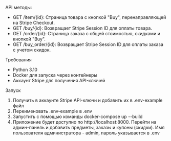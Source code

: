 API методы:
* GET /item/{id}: Страница товара с кнопкой "Buy", перенаправляющей на Stripe Checkout.
* GET /buy/{id}: Возвращает Stripe Session ID для оплаты товара.
* GET /order/{id}: Страница заказа с общей стоимостью, скидками и кнопкой "Buy".
* GET /buy_order/{id}: Возвращает Stripe Session ID для оплаты заказа с учетом скидок.

Требования
* Python 3.10
* Docker для запуска через контейнеры
* Аккаунт Stripe для получения API-ключей

Запуск
1. Получить в аккаунте Stripe API-ключи и добавить их в .env-example файл
2. Переименовать .env-example в .env
3. Запустить с помощью команды docker-compose up --build
4. Приложение будет доступно по http://localhost:8000. Перейти на админ-панель и добавить предметы, заказы и купоны (скидки). Имя пользователя администратора - admin, пароль указывается в .env